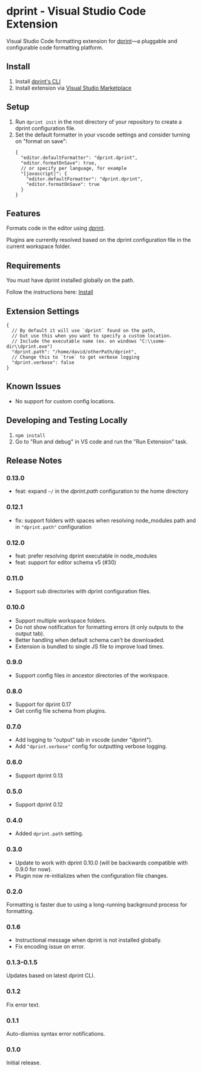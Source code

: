 # dprint - Visual Studio Code Extension

Visual Studio Code formatting extension for [dprint](https://dprint.dev/)—a pluggable and configurable code formatting platform.

## Install

1. Install [dprint's CLI](https://dprint.dev/install/)
2. Install extension via [Visual Studio Marketplace](https://marketplace.visualstudio.com/items?itemName=dprint.dprint)

## Setup

1. Run `dprint init` in the root directory of your repository to create a dprint configuration file.
2. Set the default formatter in your vscode settings and consider turning on "format on save":
   ```jsonc
   {
     "editor.defaultFormatter": "dprint.dprint",
     "editor.formatOnSave": true,
     // or specify per language, for example
     "[javascript]": {
       "editor.defaultFormatter": "dprint.dprint",
       "editor.formatOnSave": true
     }
   }
   ```

## Features

Formats code in the editor using [dprint](https://dprint.dev/).

Plugins are currently resolved based on the dprint configuration file in the current workspace folder.

## Requirements

You must have dprint installed globally on the path.

Follow the instructions here: [Install](https://dprint.dev/install/)

## Extension Settings

```jsonc
{
  // By default it will use `dprint` found on the path,
  // but use this when you want to specify a custom location.
  // Include the executable name (ex. on windows "C:\\some-dir\\dprint.exe")
  "dprint.path": "/home/david/otherPath/dprint",
  // Change this to `true` to get verbose logging
  "dprint.verbose": false
}
```

## Known Issues

- No support for custom config locations.

## Developing and Testing Locally

1. `npm install`
2. Go to "Run and debug" in VS code and run the "Run Extension" task.

## Release Notes

### 0.13.0

- feat: expand `~/` in the _dprint.path_ configuration to the home directory

### 0.12.1

- fix: support folders with spaces when resolving node_modules path and in `"dprint.path"` configuration

### 0.12.0

- feat: prefer resolving dprint executable in node_modules
- feat: support for editor schema v5 (#30)

### 0.11.0

- Support sub directories with dprint configuration files.

### 0.10.0

- Support multiple workspace folders.
- Do not show notification for formatting errors (it only outputs to the output tab).
- Better handling when default schema can't be downloaded.
- Extension is bundled to single JS file to improve load times.

### 0.9.0

- Support config files in ancestor directories of the workspace.

### 0.8.0

- Support for dprint 0.17
- Get config file schema from plugins.

### 0.7.0

- Add logging to "output" tab in vscode (under "dprint").
- Add `"dprint.verbose"` config for outputting verbose logging.

### 0.6.0

- Support dprint 0.13

### 0.5.0

- Support dprint 0.12

### 0.4.0

- Added `dprint.path` setting.

### 0.3.0

- Update to work with dprint 0.10.0 (will be backwards compatible with 0.9.0 for now).
- Plugin now re-initializes when the configuration file changes.

### 0.2.0

Formatting is faster due to using a long-running background process for formatting.

### 0.1.6

- Instructional message when dprint is not installed globally.
- Fix encoding issue on error.

### 0.1.3-0.1.5

Updates based on latest dprint CLI.

### 0.1.2

Fix error text.

### 0.1.1

Auto-dismiss syntax error notifications.

### 0.1.0

Initial release.
